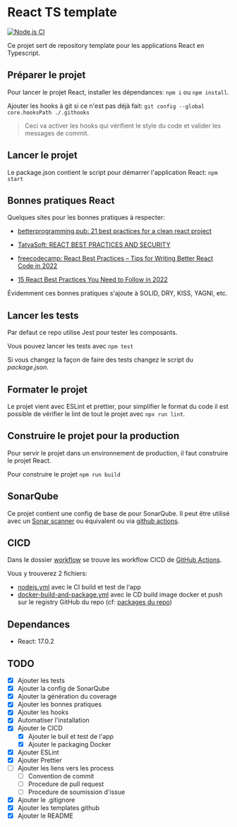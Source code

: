 # React TS template

[![Node.js CI](https://github.com/semifir/react-ts-template/actions/workflows/nodejs.yml/badge.svg)](/react-ts-template/actions/workflows/nodejs.yml)

Ce projet sert de repository template pour les applications React en Typescript.

## Préparer le projet

Pour lancer le projet React, installer les dépendances: `npm i` ou `npm install`.

Ajouter les hooks à git si ce n'est pas déjà fait: `git config --global core.hooksPath ./.githooks`
> Ceci va activer les hooks qui vérifient le style du code et valider les messages de commit.

## Lancer le projet

Le package.json contient le script pour démarrer l'application React:
`npm start`

## Bonnes pratiques React

Quelques sites pour les bonnes pratiques à respecter:

- [betterprogramming.pub: 21 best practices for a clean react project](https://betterprogramming.pub/21-best-practices-for-a-clean-react-project-df788a682fb)

- [TatvaSoft: REACT BEST PRACTICES AND SECURITY](https://www.tatvasoft.com/blog/reactjs-best-practices/)

- [freecodecamp: React Best Practices – Tips for Writing Better React Code in 2022](https://www.freecodecamp.org/news/best-practices-for-react/)

- [15 React Best Practices You Need to Follow in 2022](https://www.codeinwp.com/blog/react-best-practices/)

Évidemment ces bonnes pratiques s'ajoute à SOLID, DRY, KISS, YAGNI, etc.

## Lancer les tests

Par defaut ce repo utilise Jest pour tester les composants.

Vous pouvez lancer les tests avec `npm test`

Si vous changez la façon de faire des tests changez le script du *package.json*.

## Formater le projet

Le projet vient avec ESLint et prettier, pour simplifier le format du code il est possible de vérifier le lint de tout le projet avec `npx run lint`.

## Construire le projet pour la production

Pour servir le projet dans un environnement de production, il faut construire le projet React.

Pour construire le projet `npm run build`

## SonarQube

Ce projet contient une config de base de pour SonarQube.
Il peut être utilisé avec un [Sonar scanner](https://docs.sonarqube.org/latest/analysis/scan/sonarscanner/) ou équivalent ou via [github actions](https://docs.sonarqube.org/latest/analysis/github-integration/).

## CICD

Dans le dossier [workflow](./github/worflows) se trouve les workflow CICD de [GitHub Actions](https://github.com/features/actions).

Vous y trouverez 2 fichiers:

- [nodejs.yml](/.github/workflows/nodejs.yml) avec le CI build et test de l'app
- [docker-build-and-package.yml](/.github/workflows/docker-build-and-package.yml) avec le CD build image docker et push sur le registry GitHub du repo (cf: [packages du repo](/packages))

## Dependances

- React: 17.0.2

## TODO

- [x] Ajouter les tests
- [x] Ajouter la config de SonarQube
- [x] Ajouter la génération du coverage
- [x] Ajouter les bonnes pratiques
- [x] Ajouter les hooks
- [x] Automatiser l'installation
- [x] Ajouter le CICD
  - [x] Ajouter le buil et test de l'app
  - [x] Ajouter le packaging Docker
- [x] Ajouter ESLint
- [x] Ajouter Prettier
- [ ] Ajouter les liens vers les process
  - [ ] Convention de commit
  - [ ] Procedure de pull request
  - [ ] Procedure de soumission d'issue
- [x] Ajouter le .gitignore
- [x] Ajouter les templates github
- [x] Ajouter le README
